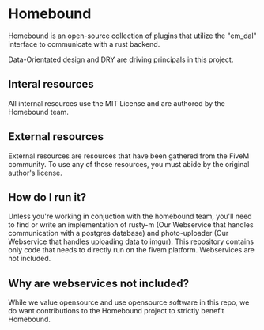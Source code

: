 # Homebound

Homebound is an open-source collection of plugins that utilize the "em_dal" interface to communicate with a rust backend.

Data-Orientated design and DRY are driving principals in this project.

## Interal resources

All internal resources use the MIT License and are authored by the Homebound team.

## External resources

External resources are resources that have been gathered from the FiveM community. To use any of those resources, you must abide by the original author's license.

## How do I run it?

Unless you're working in conjuction with the homebound team, you'll need to find or write an implementation of rusty-m (Our Webservice that handles communication with a postgres database) and photo-uploader (Our Webservice that handles uploading data to imgur). This repository contains only code that needs to directly run on the fivem platform. Webservices are not included.

## Why are webservices not included?

While we value opensource and use opensource software in this repo, we do want contributions to the Homebound project to strictly benefit Homebound.
